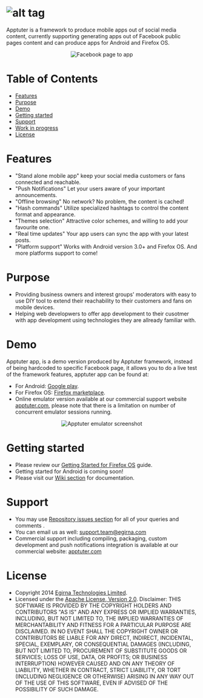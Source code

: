 ![alt tag](https://raw.github.com/egirna/apptuter/master/artwork/apptuter-logo.png)
========
Apptuter is a framework to produce mobile apps out of social media content, currently supporting generating apps out of Facebook public pages content and can produce apps for Android and Firefox OS.

<p align="center">
  <img src="https://raw.github.com/egirna/apptuter/master/artwork/facebook-apptuter.png" alt="Facebook page to app"/>
</p>

# Table of Contents
 
* [Features](#features)
* [Purpose](#purpose)
* [Demo](#demo)
* [Getting started](#gettingstarted)
* [Support](#support)
* [Work in progress](#workinprogress)
* [License](#license)
 
# <a name="features"></a>Features
* "Stand alone mobile app" keep your social media customers or fans connected and reachable. 
* "Push Notifications" Let your users aware of your important announcements.
* "Offline browsing" No network? No problem, the content is cached!
* "Hash commands" Utilize specialized hashtags to control the content format and appearance.
* "Themes selection" Attractive color schemes, and willing to add your favourite one.
* "Real time updates" Your app users can sync the app with your latest posts.
* "Platform support" Works with Android version 3.0+ and Firefox OS. And more platforms support to come!

# <a name="purpose"></a>Purpose
* Providing business owners and interest groups' moderators with easy to use DIY tool to extend their reachability to their customers and fans on mobile devices.
* Helping web developwers to offer app development to their cusotmer with app development using technologies they are allready familiar with.

# <a name="demo"></a>Demo
Apptuter app, is a demo version produced by Apptuter framework, instead of being hardcoded to specific Facebook page, it allows you to do a live test of the framework features, apptuter app can be found at:
* For Android: [Google play](https://play.google.com/store/apps/details?id=com.apptuter).
* For Firefox OS: [Firefox marketplace](https://marketplace.firefox.com/app/apptuter).
* Online emulator version available at our commercial support website [apptuter.com](http://www.apptuter.com), please note that there is a limitation on number of concurrent emulator sessions running.

<p align="center">
  <img src="https://raw.github.com/egirna/apptuter/master/artwork/apptuteremu.png" alt="Apptuter emulator screenshot"/>
</p>

# <a name="gettingstarted"></a>Getting started
*  Please review our [Getting Started for Firefox OS](https://github.com/egirna/apptuter/wiki/Getting-started---Firefox-OS) guide.
*  Getting started for Android is coming soon!
*  Please visit our [Wiki section](https://github.com/egirna/apptuter/wiki) for documentation.

# <a name="support"></a>Support
*  You may use [Repository issues section](https://github.com/egirna/apptuter/issues) for all of your queries and comments .
*  You can email us as well: [support.team@egirna.com](mailto:support.team@egirna.com)
* Commercial support including compiling, packaging, custom development and push notifications integration is available at our commercial website: [apptuter.com](http://www.apptuter.com)

# <a name="license"></a>License
* Copyright 2014 [Egirna Technologies Limited](http://www.egirna.com).
* Licensed under the [Apache License, Version 2.0](http://opensource.org/licenses/Apache-2.0).
Disclaimer: THIS SOFTWARE IS PROVIDED BY THE COPYRIGHT HOLDERS AND CONTRIBUTORS "AS IS" AND ANY EXPRESS OR IMPLIED WARRANTIES, INCLUDING, BUT NOT LIMITED TO, THE IMPLIED WARRANTIES OF MERCHANTABILITY AND FITNESS FOR A PARTICULAR PURPOSE ARE DISCLAIMED. IN NO EVENT SHALL THE COPYRIGHT OWNER OR CONTRIBUTORS BE LIABLE FOR ANY DIRECT, INDIRECT, INCIDENTAL, SPECIAL, EXEMPLARY, OR CONSEQUENTIAL DAMAGES (INCLUDING, BUT NOT LIMITED TO, PROCUREMENT OF SUBSTITUTE GOODS OR SERVICES; LOSS OF USE, DATA, OR PROFITS; OR BUSINESS INTERRUPTION) HOWEVER CAUSED AND ON ANY THEORY OF LIABILITY, WHETHER IN CONTRACT, STRICT LIABILITY, OR TORT (INCLUDING NEGLIGENCE OR OTHERWISE) ARISING IN ANY WAY OUT OF THE USE OF THIS SOFTWARE, EVEN IF ADVISED OF THE POSSIBILITY OF SUCH DAMAGE.




